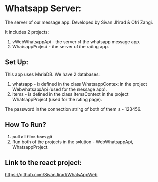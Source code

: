 # Whatsapp Server:
The server of our message app.
Developed by Sivan Jhirad & Ofri Zangi.

It includes 2 projects:

1. vWebWhatsappApi - the server of the whatsapp message app.
2. WhatsappProject - the server of the rating app.

## Set Up:
This app uses MariaDB.
We have 2 databases:

1. whatsapp - is defined in the class WhatsappContext in the project WebwhatsappApi (used for the message app).
2. items - is defined in the class ItemsContext in the project WhatsappProject (used for the rating page).

The password in the connection string of both of them is - 123456.

## How To Run?
1. pull all files from git
2. Run both of the projects in the solution - WebWhatsappApi, WhatsappProject.

## Link to the react project:
https://github.com/SivanJirad/WhatsAppWeb
